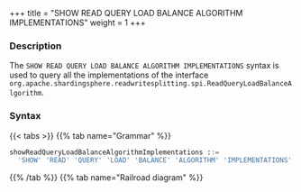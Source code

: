 +++
title = "SHOW READ QUERY LOAD BALANCE ALGORITHM IMPLEMENTATIONS"
weight = 1
+++

### Description

The `SHOW READ QUERY LOAD BALANCE ALGORITHM IMPLEMENTATIONS` syntax is used to query all the implementations of the interface `org.apache.shardingsphere.readwritesplitting.spi.ReadQueryLoadBalanceAlgorithm`.

### Syntax

{{< tabs >}}
{{% tab name="Grammar" %}}
```sql
showReadQueryLoadBalanceAlgorithmImplementations ::=
  'SHOW' 'READ' 'QUERY' 'LOAD' 'BALANCE' 'ALGORITHM' 'IMPLEMENTATIONS'
```
{{% /tab %}}
{{% tab name="Railroad diagram" %}}
<iframe frameborder="0" name="diagram" id="diagram" width="100%" height="100%"></iframe>
{{% /tab %}}
{{< /tabs >}}

### Return Value Description

| Columns     | Description                           |
|-------------|---------------------------------------|
| name        | class name of the implementation      |
| type        | type of the implementation            |
| class_path  | full class name of the implementation |

### Example

- Query all the implementations for `org.apache.shardingsphere.readwritesplitting.spi.ReadQueryLoadBalanceAlgorithm` interface

```sql
SHOW READ QUERY LOAD BALANCE ALGORITHM IMPLEMENTATIONS
```

```sql
SHOW READ QUERY LOAD BALANCE ALGORITHM IMPLEMENTATIONS;
+-----------------------------------------+-------------+------------------------------------------------------------------------------------------------------------+
| name                                    | type        | class_path                                                                                                 |
+-----------------------------------------+-------------+------------------------------------------------------------------------------------------------------------+
| RoundRobinReadQueryLoadBalanceAlgorithm | ROUND_ROBIN | org.apache.shardingsphere.readwritesplitting.algorithm.loadbalance.RoundRobinReadQueryLoadBalanceAlgorithm |
| RandomReadQueryLoadBalanceAlgorithm     | RANDOM      | org.apache.shardingsphere.readwritesplitting.algorithm.loadbalance.RandomReadQueryLoadBalanceAlgorithm     |
| WeightReadQueryLoadBalanceAlgorithm     | WEIGHT      | org.apache.shardingsphere.readwritesplitting.algorithm.loadbalance.WeightReadQueryLoadBalanceAlgorithm     |
+-----------------------------------------+-------------+------------------------------------------------------------------------------------------------------------+
3 rows in set (0.03 sec)
```

### Reserved word

`SHOW`, `READ`, `QUERY`, `LOAD`, `BALANCE`, `ALGORITHM`, `IMPLEMENTATIONS`

### Related links

- [Reserved word](/en/user-manual/shardingsphere-proxy/distsql/syntax/reserved-word/)
